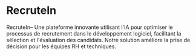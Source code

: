 # RecruteIn
RecruteIn– Une plateforme innovante utilisant l'IA pour optimiser le processus de recrutement dans le développement logiciel, facilitant la sélection et l'évaluation des candidats. Notre solution améliore la prise de décision pour les équipes RH et techniques.
